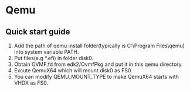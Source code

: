 # Qemu

## Quick start guide
1. Add the path of qemu install folder(typically is C:\Program Files\qemu) into system variable PATH.
1. Put files(e.g *.efi) in folder disk0.
1. Obtain OVMF.fd from edk2/OvmfPkg and put it in this qemu directory.
1. Excute QemuX64 which will mount disk0 as FS0.
1. You can modify QEMU_MOUNT_TYPE to make QemuX64 starts with VHDX as FS0.

